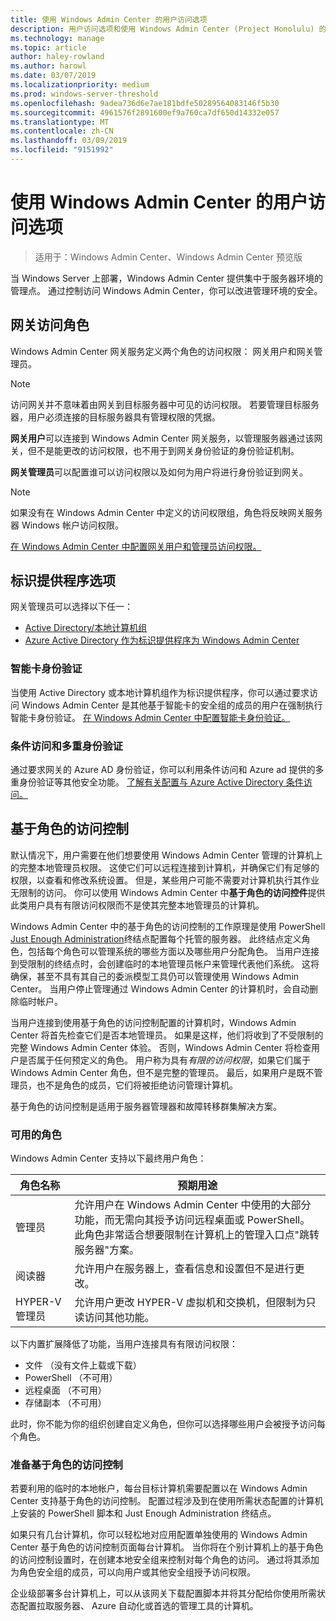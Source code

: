 ```yaml
---
title: 使用 Windows Admin Center 的用户访问选项
description: 用户访问选项和使用 Windows Admin Center (Project Honolulu) 的标识提供者
ms.technology: manage
ms.topic: article
author: haley-rowland
ms.author: harowl
ms.date: 03/07/2019
ms.localizationpriority: medium
ms.prod: windows-server-threshold
ms.openlocfilehash: 9adea736d6e7ae181bdfe50289564083146f5b30
ms.sourcegitcommit: 4961576f2891600ef9a760ca7df650d14332e057
ms.translationtype: MT
ms.contentlocale: zh-CN
ms.lasthandoff: 03/09/2019
ms.locfileid: "9151992"
---
```

# 使用 Windows Admin Center 的用户访问选项

>适用于：Windows Admin Center、Windows Admin Center 预览版

当 Windows Server 上部署，Windows Admin Center 提供集中于服务器环境的管理点。 通过控制访问 Windows Admin Center，你可以改进管理环境的安全。

## 网关访问角色

Windows Admin Center 网关服务定义两个角色的访问权限： 网关用户和网关管理员。

> [!NOTE]
> 访问网关并不意味着由网关到目标服务器中可见的访问权限。 若要管理目标服务器，用户必须连接的目标服务器具有管理权限的凭据。

**网关用户**可以连接到 Windows Admin Center 网关服务，以管理服务器通过该网关，但不是能更改的访问权限，也不用于到网关身份验证的身份验证机制。

**网关管理员**可以配置谁可以访问权限以及如何为用户将进行身份验证到网关。

>[!NOTE]
> 如果没有在 Windows Admin Center 中定义的访问权限组，角色将反映网关服务器 Windows 帐户访问权限。 

[在 Windows Admin Center 中配置网关用户和管理员访问权限。](../configure/user-access-control.md)

## 标识提供程序选项

网关管理员可以选择以下任一：

 - [Active Directory/本地计算机组](../configure/user-access-control.md#active-directory-or-local-machine-groups)
 - [Azure Active Directory 作为标识提供程序为 Windows Admin Center](../configure/user-access-control.md#azure-active-directory)


### 智能卡身份验证

当使用 Active Directory 或本地计算机组作为标识提供程序，你可以通过要求访问 Windows Admin Center 是其他基于智能卡的安全组的成员的用户在强制执行智能卡身份验证。 [在 Windows Admin Center 中配置智能卡身份验证。](../configure/user-access-control.md#active-directory-or-local-machine-groups)

### 条件访问和多重身份验证

通过要求网关的 Azure AD 身份验证，你可以利用条件访问和 Azure ad 提供的多重身份验证等其他安全功能。 [了解有关配置与 Azure Active Directory 条件访问。](https://docs.microsoft.com/azure/active-directory/active-directory-conditional-access-azure-portal-get-started)

## 基于角色的访问控制

默认情况下，用户需要在他们想要使用 Windows Admin Center 管理的计算机上的完整本地管理员权限。
这使它们可以远程连接到计算机，并确保它们有足够的权限，以查看和修改系统设置。
但是，某些用户可能不需要对计算机执行其作业无限制的访问。
你可以使用 Windows Admin Center 中**基于角色的访问控件**提供此类用户具有有限访问权限而不是使其完整本地管理员的计算机。

Windows Admin Center 中的基于角色的访问控制的工作原理是使用 PowerShell [Just Enough Administration](https://aka.ms/jeadocs)终结点配置每个托管的服务器。
此终结点定义角色，包括每个角色可以管理系统的哪些方面以及哪些用户分配角色。
当用户连接到受限制的终结点时，会创建临时的本地管理员帐户来管理代表他们系统。
这将确保，甚至不具有其自己的委派模型工具仍可以管理使用 Windows Admin Center。
当用户停止管理通过 Windows Admin Center 的计算机时，会自动删除临时帐户。

当用户连接到使用基于角色的访问控制配置的计算机时，Windows Admin Center 将首先检查它们是否本地管理员。
如果是这样，他们将收到了不受限制的完整 Windows Admin Center 体验。
否则，Windows Admin Center 将检查用户是否属于任何预定义的角色。
用户称为具有*有限的访问权限*，如果它们属于 Windows Admin Center 角色，但不是完整的管理员。
最后，如果用户是既不管理员，也不是角色的成员，它们将被拒绝访问管理计算机。

基于角色的访问控制是适用于服务器管理器和故障转移群集解决方案。

### 可用的角色

Windows Admin Center 支持以下最终用户角色：

角色名称 | 预期用途
----------|-------------
管理员 | 允许用户在 Windows Admin Center 中使用的大部分功能，而无需向其授予访问远程桌面或 PowerShell。 此角色非常适合想要限制在计算机上的管理入口点"跳转服务器"方案。
阅读器 | 允许用户在服务器上，查看信息和设置但不是进行更改。
HYPER-V 管理员 | 允许用户更改 HYPER-V 虚拟机和交换机，但限制为只读访问其他功能。

以下内置扩展降低了功能，当用户连接具有有限访问权限：

- 文件 （没有文件上载或下载）
- PowerShell （不可用）
- 远程桌面 （不可用）
- 存储副本 （不可用）

此时，你不能为你的组织创建自定义角色，但你可以选择哪些用户会被授予访问每个角色。

### 准备基于角色的访问控制

若要利用的临时的本地帐户，每台目标计算机需要配置以在 Windows Admin Center 支持基于角色的访问控制。
配置过程涉及到在使用所需状态配置的计算机上安装的 PowerShell 脚本和 Just Enough Administration 终结点。

如果只有几台计算机，你可以轻松地对应用配置单独使用的 Windows Admin Center 基于角色的访问控制页面每台计算机。
当你将在个别计算机上的基于角色的访问控制设置时，在创建本地安全组来控制对每个角色的访问。
通过将其添加为角色安全组的成员，可以向用户或其他安全组授予访问权限。

企业级部署多台计算机上，可以从该网关下载配置脚本并将其分配给你使用所需状态配置拉取服务器、 Azure 自动化或首选的管理工具的计算机。
